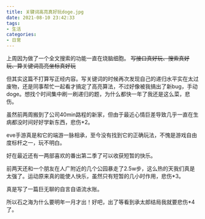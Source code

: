```yaml
---
title: 关键词高亮真好玩doge.jpg
date: 2021-08-10 23:42:33
tags: 
- 生活
categories: 
- 日常
---
```


上周因为做了一个全文搜索的功能一直在烧脑细胞。
~~写接口真好玩、搜索真好玩、算关键词高亮坐标真好玩~~

但其实这篇不打算写正经内容。写关键词的时候再次发现自己的递归水平实在太过废物，还是同事帮忙一起看才搞定了高亮算法，不过好像被我搞出了新bug，手动doge。想找个时间集中刷一刷递归的题，为什么都快一年了我还是这么菜，悲伤。

虽然前两周搬到了公司40min路程的新家，但由于最近心情巨差导致几乎一直在生病都没时间好好学新东西，悲伤*2。

eve手游真是和它的端游一脉相承，至今没有找到它的正确玩法，不愧是游戏自由度标杆之一，玩不明白。

好在最近还有一两部喜欢的番出第二季了可以收获短暂的快乐。

前两天还和一个朋友在人广附近的几个公园暴走了2.5w步，这么热的天我们真是太强了。运动原来真的能使人快乐，虽然只有短暂的几小时作用，悲伤*3。

真是写了一篇巨无聊的自言自语流水账。

所以石之海为什么要明年一月才出！好吧，出了等看到承太郎结局我就要悲伤*4了。



